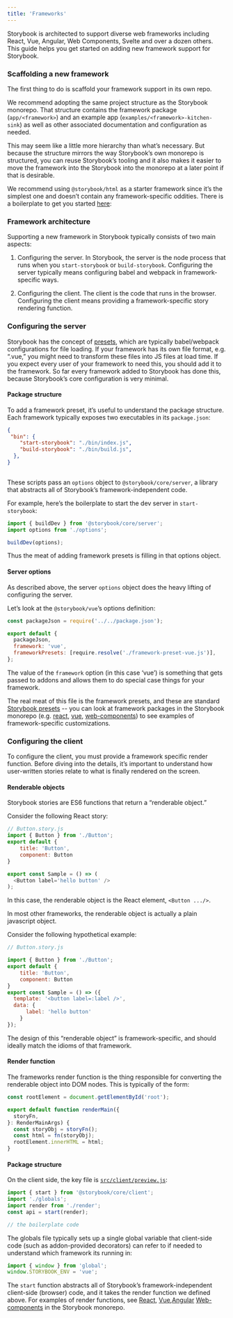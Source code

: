 ```yaml
---
title: 'Frameworks'
---
```


Storybook is architected to support diverse web frameworks including React, Vue, Angular, Web Components, Svelte and over a dozen others. This guide helps you get started on adding new framework support for Storybook.

### Scaffolding a new framework

The first thing to do is scaffold your framework support in its own repo.

We recommend adopting the same project structure as the Storybook monorepo. That structure contains the framework package (`app/<framework>`) and an example app (`examples/<framework>-kitchen-sink`) as well as other associated documentation and configuration as needed.

This may seem like a little more hierarchy than what’s necessary. But because the structure mirrors the way Storybook’s own monorepo is structured, you can reuse Storybook’s tooling and it also makes it easier to move the framework into the Storybook into the monorepo at a later point if that is desirable.

We recommend using `@storybook/html` as a starter framework since it’s the simplest one and doesn’t contain any framework-specific oddities. There is a boilerplate to get you started [here](https://github.com/CodeByAlex/storybook-framework-boilerplate):

### Framework architecture

Supporting a new framework in Storybook typically consists of two main aspects:

1. Configuring the server. In Storybook, the server is the node process that runs when you `start-storybook` or `build-storybook`. Configuring the server typically means configuring babel and webpack in framework-specific ways.

2. Configuring the client. The client is the code that runs in the browser. Configuring the client means providing a framework-specific story rendering function.

### Configuring the server

Storybook has the concept of [presets](./addons.md#addon-presets), which are typically babel/webpack configurations for file loading. If your framework has its own file format, e.g. “.vue,” you might need to transform these files into JS files at load time. If you expect every user of your framework to need this, you should add it to the framework. So far every framework added to Storybook has done this, because Storybook’s core configuration is very minimal.

#### Package structure

To add a framework preset, it’s useful to understand the package structure. Each framework typically exposes two executables in its `package.json`:

```json
{
 "bin": {
    "start-storybook": "./bin/index.js",
    "build-storybook": "./bin/build.js",
  },
}
 
```

These scripts pass an `options` object to `@storybook/core/server`, a library that abstracts all of Storybook’s framework-independent code.

For example, here’s the boilerplate to start the dev server in `start-storybook`:

```js
import { buildDev } from '@storybook/core/server';
import options from './options';

buildDev(options);
```

Thus the meat of adding framework presets is filling in that options object.

#### Server options

As described above, the server `options` object does the heavy lifting of configuring the server.

Let’s look at the `@storybook/vue`’s options definition:

```js
const packageJson = require('../../package.json');

export default {
  packageJson,
  framework: 'vue',
  frameworkPresets: [require.resolve('./framework-preset-vue.js')],
};
```

The value of the `framework` option (in this case ‘vue’) is something that gets passed to addons and allows them to do special case things for your framework.

The real meat of this file is the framework presets, and these are standard [Storybook presets](./addons.md#addon-presets) -- you can look at framework packages in the Storybook monorepo (e.g. [react](https://github.com/storybookjs/storybook/blob/next/app/react/src/server/options.ts), [vue](https://github.com/storybookjs/storybook/blob/next/app/vue/src/server/options.ts), [web-components](https://github.com/storybookjs/storybook/blob/next/app/web-components/src/server/options.ts)) to see examples of framework-specific customizations.


### Configuring the client

To configure the client, you must provide a framework specific render function. Before diving into the details, it’s important to understand how user-written stories relate to what is finally rendered on the screen.

#### Renderable objects

Storybook stories are ES6 functions that return a “renderable object.”

Consider the following React story:

```js
// Button.story.js
import { Button } from './Button';
export default { 
    title: 'Button', 
    component: Button 
}

export const Sample = () => (
  <Button label='hello button' />
);
```

In this case, the renderable object is the React element, `<Button .../>`.

In most other frameworks, the renderable object is actually a plain javascript object. 

Consider the following hypothetical example:

```js
// Button.story.js

import { Button } from './Button';
export default { 
    title: 'Button', 
    component: Button 
}
export const Sample = () => ({
  template: '<button label=:label />',
  data: {
      label: 'hello button'
    }
});
```

The design of this “renderable object” is framework-specific, and should ideally match the idioms of that framework.

#### Render function

The frameworks render function is the thing responsible for converting the renderable object into DOM nodes. This is typically of the form:

```js
const rootElement = document.getElementById('root');

export default function renderMain({
  storyFn,
}: RenderMainArgs) {
  const storyObj = storyFn();
  const html = fn(storyObj);
  rootElement.innerHTML = html;
}
```

#### Package structure

On the client side, the key file is [`src/client/preview.js`](../configure/overview.md#configure-story-rendering):

```js
import { start } from '@storybook/core/client';
import './globals';
import render from './render';
const api = start(render);

// the boilerplate code
```

The globals file typically sets up a single global variable that client-side code (such as addon-provided decorators) can refer to if needed to understand which framework its running in:

```js
import { window } from 'global';
window.STORYBOOK_ENV = 'vue';
```

The `start` function abstracts all of Storybook’s framework-independent client-side (browser) code, and it takes the render function we defined above. For examples of render functions, see [React](https://github.com/storybookjs/storybook/blob/next/app/react/src/client/preview/render.tsx), [Vue](https://github.com/storybookjs/storybook/blob/next/app/vue/src/client/preview/render.ts),[Angular](https://github.com/storybookjs/storybook/blob/next/app/angular/src/client/preview/render.ts) [Web-components](https://github.com/storybookjs/storybook/blob/next/app/web-components/src/client/preview/render.ts) in the Storybook monorepo.
